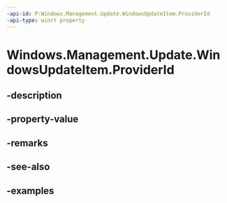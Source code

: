 ```yaml
---
-api-id: P:Windows.Management.Update.WindowsUpdateItem.ProviderId
-api-type: winrt property
---
```


# Windows.Management.Update.WindowsUpdateItem.ProviderId

<!--
public string ProviderId { get; }
-->


## -description

## -property-value

## -remarks

## -see-also

## -examples


